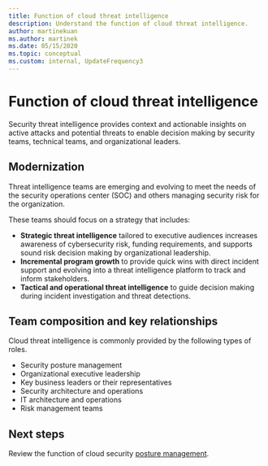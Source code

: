 ```yaml
---
title: Function of cloud threat intelligence
description: Understand the function of cloud threat intelligence.
author: martinekuan
ms.author: martinek
ms.date: 05/15/2020
ms.topic: conceptual
ms.custom: internal, UpdateFrequency3
---
```


# Function of cloud threat intelligence

Security threat intelligence provides context and actionable insights on active attacks and potential threats to enable decision making by security teams, technical teams, and organizational leaders.

## Modernization

Threat intelligence teams are emerging and evolving to meet the needs of the security operations center (SOC) and others managing security risk for the organization.

These teams should focus on a strategy that includes:

- **Strategic threat intelligence** tailored to executive audiences increases awareness of cybersecurity risk, funding requirements, and supports sound risk decision making by organizational leadership.
- **Incremental program growth** to provide quick wins with direct incident support and evolving into a threat intelligence platform to track and inform stakeholders.
- **Tactical and operational threat intelligence** to guide decision making during incident investigation and threat detections.

## Team composition and key relationships

Cloud threat intelligence is commonly provided by the following types of roles.

- Security posture management
- Organizational executive leadership
- Key business leaders or their representatives
- Security architecture and operations
- IT architecture and operations
- Risk management teams

## Next steps

Review the function of cloud security [posture management](./cloud-security-posture-management.md).
